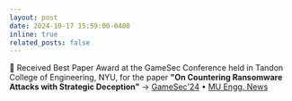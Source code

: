 ```yaml
---
layout: post
date: 2024-10-17 15:59:00-0400
inline: true
related_posts: false
---
```


:tada: Received Best Paper Award at the GameSec Conference held in Tandon College of Engineering, NYU, for the paper <b>"On Countering Ransomware Attacks with Strategic Deception"</b> &rarr; <a target="#blank" href="https://www.gamesec-conf.org/">GameSec'24</a> &#8226; <a target="#blank" href="https://engineering.missouri.edu/2024/university-of-missouri-students-receive-best-paper-award-at-gamesec-2024/">MU Engg. News</a>

